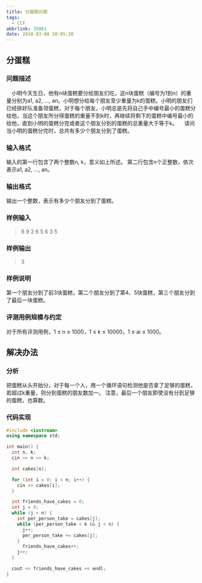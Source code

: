 ```yaml
---
title: 分蛋糕问题
tags:
  - CCF
abbrlink: 35061
date: 2018-03-08 10:05:20
---
```

## 分蛋糕
### 问题描述
&emsp;小明今天生日，他有n块蛋糕要分给朋友们吃，这n块蛋糕（编号为1到n）的重量分别为a1, a2, …, an。小明想分给每个朋友至少重量为k的蛋糕。小明的朋友们已经排好队准备领蛋糕，对于每个朋友，小明总是先将自己手中编号最小的蛋糕分给他，当这个朋友所分得蛋糕的重量不到k时，再继续将剩下的蛋糕中编号最小的给他，直到小明的蛋糕分完或者这个朋友分到的蛋糕的总重量大于等于k。
&emsp;请问当小明的蛋糕分完时，总共有多少个朋友分到了蛋糕。
<!-- more -->

### 输入格式
输入的第一行包含了两个整数n, k，意义如上所述。
第二行包含n个正整数，依次表示a1, a2, …, an。

### 输出格式
输出一个整数，表示有多少个朋友分到了蛋糕。

### 样例输入
> 6 9
> 2 6 5 6 3 5

### 样例输出
> 3

### 样例说明
第一个朋友分到了前3块蛋糕，第二个朋友分到了第4、5块蛋糕，第三个朋友分到了最后一块蛋糕。

### 评测用例规模与约定
对于所有评测用例，1 ≤ n ≤ 1000，1 ≤ k ≤ 10000，1 ≤ ai ≤ 1000。

## 解决办法
### 分析
把蛋糕从头开始分，对于每一个人，用一个循环语句检测他是否拿了足够的蛋糕，若超过k重量，则分到蛋糕的朋友数加一。
注意，最后一个朋友即使没有分到足够的蛋糕，也算数。

### 代码实现
```C++
#include <iostream>
using namespace std;

int main() {
  int n, k;
  cin >> n >> k;

  int cakes[n];

  for (int i = 0; i < n; i++) {
    cin >> cakes[i];
  }

  int friends_have_cakes = 0;
  int j = 0;
  while (j < n) {
    int per_person_take = cakes[j];
    while (per_person_take < k && j < n) {
      j++;
      per_person_take += cakes[j];
    }
      friends_have_cakes++;
    j++;
  }

  cout << friends_have_cakes << endl;
}
```
